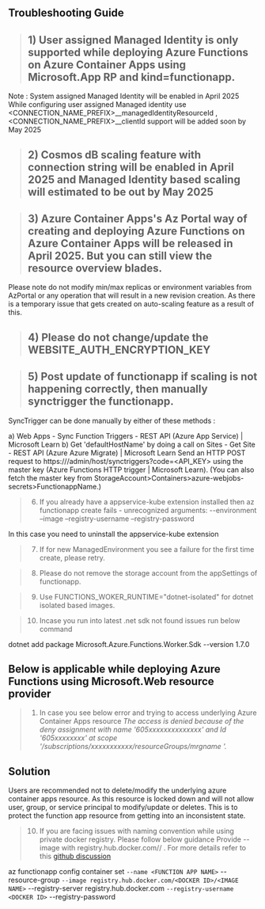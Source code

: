 ## Troubleshooting Guide


> ##  1) User assigned Managed Identity  is only supported while deploying Azure Functions on Azure Container Apps using Microsoft.App RP and kind=functionapp. 
Note : System assigned Managed Identity  will be enabled in April 2025
While configuring user assigned Managed identity use <CONNECTION_NAME_PREFIX>__managedIdentityResourceId , <CONNECTION_NAME_PREFIX>__clientId support will be added soon by May 2025

> ##  2) Cosmos dB scaling feature with connection string will be enabled in April 2025 and Managed Identity based scaling will estimated to be out by May 2025

> ##  3) Azure Container Apps's Az Portal way of creating and deploying Azure Functions on Azure Container Apps will be released in April 2025. But you can still view the resource overview blades.
Please note do not modify min/max replicas or environment variables from AzPortal or any operation that will result in a new revision creation. As there is a temporary issue that gets created on auto-scaling feature as a result of this.

> ##  4)  Please do not change/update  the WEBSITE_AUTH_ENCRYPTION_KEY 


> ##  5) Post update of functionapp if scaling is not happening correctly, then manually synctrigger the functionapp. 

SyncTrigger can be done manually by either of these methods :   

a) Web Apps - Sync Function Triggers - REST API (Azure App Service) | Microsoft Learn 
b)  Get 'defaultHostName' by doing a call on Sites - Get Site - REST API (Azure Azure Migrate) | Microsoft Learn 
Send an HTTP POST request to https://<defaultHostName>/admin/host/synctriggers?code=<API_KEY> using the master key (Azure Functions HTTP trigger | Microsoft Learn). 
(You can also fetch the master key from StorageAccount>Containers>azure-webjobs-secrets>FunctionappName.) 


>  6) If you already have a appservice-kube extension installed then az functionapp create fails - unrecognized arguments: --environment –image –registry-username –registry-password
 
 In this case you need to uninstall the appservice-kube extension 

> 7) If for new ManagedEnvironment you see a failure for the first time create, please retry. 

> 8) Please do not remove the storage account from the appSettings of functionapp. 

> 9) Use FUNCTIONS_WOKER_RUNTIME="dotnet-isolated" for dotnet isolated based images.  

> 10) Incase you run into latest .net sdk not found issues run below command 

  dotnet add package Microsoft.Azure.Functions.Worker.Sdk --version 1.7.0 

## Below is applicable while deploying Azure Functions using Microsoft.Web resource provider
>1) In case you see below error and trying to access underlying Azure Container Apps resource
_The access is denied because of the deny assignment with name '605xxxxxxxxxxxxxx' and Id '605xxxxxxxx' at scope '/subscriptions/xxxxxxxxxxx/resourceGroups/mrgname '._

## Solution
Users are recommended not to delete/modify the underlying azure container apps resource. As this resource is locked down and will not allow user, group, or service principal to modify/update or deletes. 
This is to protect the function app resource from getting into an inconsistent state.

>10) If you are facing issues with naming convention while using private docker registry. Please follow below guidance
Provide --image with registry.hub.docker.com/<DOCKER ID>/<IMAGE NAME> . For more details refer to this [github discussion](https://github.com/Azure/azure-functions-on-container-apps/issues/66)

az functionapp config container set `
  --name <FUNCTION APP NAME> `
  --resource-group <RESOURCE GROUP> `
  --image registry.hub.docker.com/<DOCKER ID>/<IMAGE NAME> `
  --registry-server registry.hub.docker.com `
  --registry-username <DOCKER ID> `
  --registry-password <PASSWORD>

